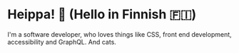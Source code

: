 # Heippa! :wave: (Hello in Finnish :finland:)

I'm a software developer, who loves things like CSS, front end development, accessibility and GraphQL. And cats.

<!-- Cat Widget Start -->
<!-- Cat Widget End -->

